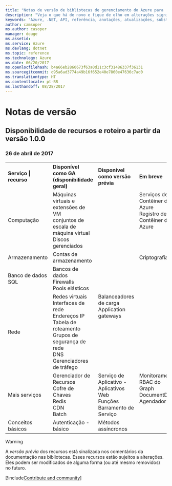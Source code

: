 ```yaml
---
title: "Notas de versão de bibliotecas de gerenciamento do Azure para .NET | Microsoft Docs"
description: "Veja o que há de novo e fique de olho em alterações significativas nas bibliotecas de gerenciamento do Azure para .NET."
keywords: "Azure, .NET, API, referência, anotações, atualizações, substituir, obsoleto"
author: camsoper
ms.author: casoper
manager: douge
ms.assetid: 
ms.service: Azure
ms.devlang: dotnet
ms.topic: reference
ms.technology: Azure
ms.date: 06/20/2017
ms.openlocfilehash: b4a66eb2860673f63a0d11c3cf31486337f36131
ms.sourcegitcommit: d95a6ad3774a49b16f652e40e7860e47636c7ad0
ms.translationtype: HT
ms.contentlocale: pt-BR
ms.lasthandoff: 08/28/2017
---
```

# <a name="release-notes"></a>Notas de versão 

## <a name="feature-availability-and-road-map-as-of-version-100"></a>Disponibilidade de recursos e roteiro a partir da versão 1.0.0 ##
### <a name="april-26-2017"></a>26 de abril de 2017

<table>
  <tr>
    <th align="left">Serviço | recurso</th>
    <th align="left">Disponível como GA (disponibilidade geral)</th>
    <th align="left">Disponível como versão prévia</th>
    <th align="left">Em breve</th>
  </tr>
  <tr>
    <td>Computação</td>
    <td>Máquinas virtuais e extensões de VM<br>conjuntos de escala de máquina virtual<br>Discos gerenciados</td>
    <td></td>
    <td valign="top">Serviços de Contêiner do Azure<br>Registro de Contêiner do Azure</td>
  </tr>
  <tr>
    <td>Armazenamento</td>
    <td>Contas de armazenamento</td>
    <td></td>
    <td>Criptografia</td>
  </tr>
  <tr>
    <td>Banco de dados SQL</td>
    <td>Bancos de dados<br>Firewalls<br>Pools elásticos</td>
    <td></td>
    <td valign="top"></td>
  </tr>
  <tr>
    <td>Rede</td>
    <td>Redes virtuais<br>Interfaces de rede<br>Endereços IP<br>Tabela de roteamento<br>Grupos de segurança de rede<br>DNS<br>Gerenciadores de tráfego</td>
    <td valign="top">Balanceadores de carga<br>Application gateways</td>
    <td valign="top"></td>
  </tr>
  <tr>
    <td>Mais serviços</td>
    <td>Gerenciador de Recursos<br>Cofre de Chaves<br>Redis<br>CDN<br>Batch</td>
    <td valign="top">Serviço de Aplicativo - Aplicativos Web<br>Funções<br>Barramento de Serviço</td>
    <td valign="top">Monitoramento<br>RBAC do Graph<br>DocumentDB<br>Agendador</td>
  </tr>
  <tr>
    <td>Conceitos básicos</td>
    <td>Autenticação - básico</td>
    <td>Métodos assíncronos</td>
    <td valign="top"></td>
  </tr>
</table>

> [!WARNING] 
> A *versão prévia* dos recursos está sinalizada nos comentários da documentação nas bibliotecas. Esses recursos estão sujeitos a alterações. Eles podem ser modificados de alguma forma (ou até mesmo removidos) no futuro.

[!include[Contribute and community](includes/contribute.md)]
